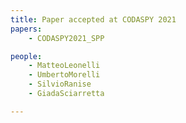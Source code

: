 ```yaml
---
title: Paper accepted at CODASPY 2021
papers:
    - CODASPY2021_SPP

people:
    - MatteoLeonelli
    - UmbertoMorelli
    - SilvioRanise
    - GiadaSciarretta

---
```

